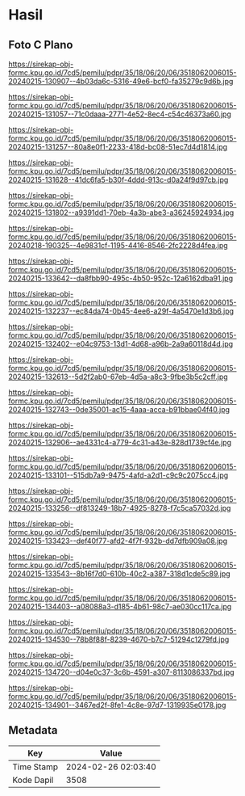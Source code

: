 # Hasil

## Foto C Plano

https://sirekap-obj-formc.kpu.go.id/7cd5/pemilu/pdpr/35/18/06/20/06/3518062006015-20240215-130907--4b03da6c-5316-49e6-bcf0-fa35279c9d6b.jpg

https://sirekap-obj-formc.kpu.go.id/7cd5/pemilu/pdpr/35/18/06/20/06/3518062006015-20240215-131057--71c0daaa-2771-4e52-8ec4-c54c46373a60.jpg

https://sirekap-obj-formc.kpu.go.id/7cd5/pemilu/pdpr/35/18/06/20/06/3518062006015-20240215-131257--80a8e0f1-2233-418d-bc08-51ec7d4d1814.jpg

https://sirekap-obj-formc.kpu.go.id/7cd5/pemilu/pdpr/35/18/06/20/06/3518062006015-20240215-131628--41dc6fa5-b30f-4ddd-913c-d0a24f9d97cb.jpg

https://sirekap-obj-formc.kpu.go.id/7cd5/pemilu/pdpr/35/18/06/20/06/3518062006015-20240215-131802--a9391dd1-70eb-4a3b-abe3-a36245924934.jpg

https://sirekap-obj-formc.kpu.go.id/7cd5/pemilu/pdpr/35/18/06/20/06/3518062006015-20240218-190325--4e9831cf-1195-4416-8546-2fc2228d4fea.jpg

https://sirekap-obj-formc.kpu.go.id/7cd5/pemilu/pdpr/35/18/06/20/06/3518062006015-20240215-133642--da8fbb90-495c-4b50-952c-12a6162dba91.jpg

https://sirekap-obj-formc.kpu.go.id/7cd5/pemilu/pdpr/35/18/06/20/06/3518062006015-20240215-132237--ec84da74-0b45-4ee6-a29f-4a5470e1d3b6.jpg

https://sirekap-obj-formc.kpu.go.id/7cd5/pemilu/pdpr/35/18/06/20/06/3518062006015-20240215-132402--e04c9753-13d1-4d68-a96b-2a9a60118d4d.jpg

https://sirekap-obj-formc.kpu.go.id/7cd5/pemilu/pdpr/35/18/06/20/06/3518062006015-20240215-132613--5d2f2ab0-67eb-4d5a-a8c3-9fbe3b5c2cff.jpg

https://sirekap-obj-formc.kpu.go.id/7cd5/pemilu/pdpr/35/18/06/20/06/3518062006015-20240215-132743--0de35001-ac15-4aaa-acca-b91bbae04f40.jpg

https://sirekap-obj-formc.kpu.go.id/7cd5/pemilu/pdpr/35/18/06/20/06/3518062006015-20240215-132906--ae4331c4-a779-4c31-a43e-828d1739cf4e.jpg

https://sirekap-obj-formc.kpu.go.id/7cd5/pemilu/pdpr/35/18/06/20/06/3518062006015-20240215-133101--515db7a9-9475-4afd-a2d1-c9c9c2075cc4.jpg

https://sirekap-obj-formc.kpu.go.id/7cd5/pemilu/pdpr/35/18/06/20/06/3518062006015-20240215-133256--df813249-18b7-4925-8278-f7c5ca57032d.jpg

https://sirekap-obj-formc.kpu.go.id/7cd5/pemilu/pdpr/35/18/06/20/06/3518062006015-20240215-133423--def40f77-afd2-4f7f-932b-dd7dfb909a08.jpg

https://sirekap-obj-formc.kpu.go.id/7cd5/pemilu/pdpr/35/18/06/20/06/3518062006015-20240215-133543--8b16f7d0-610b-40c2-a387-318d1cde5c89.jpg

https://sirekap-obj-formc.kpu.go.id/7cd5/pemilu/pdpr/35/18/06/20/06/3518062006015-20240215-134403--a08088a3-d185-4b61-98c7-ae030cc117ca.jpg

https://sirekap-obj-formc.kpu.go.id/7cd5/pemilu/pdpr/35/18/06/20/06/3518062006015-20240215-134530--78b8f88f-8239-4670-b7c7-51294c1279fd.jpg

https://sirekap-obj-formc.kpu.go.id/7cd5/pemilu/pdpr/35/18/06/20/06/3518062006015-20240215-134720--d04e0c37-3c6b-4591-a307-8113086337bd.jpg

https://sirekap-obj-formc.kpu.go.id/7cd5/pemilu/pdpr/35/18/06/20/06/3518062006015-20240215-134901--3467ed2f-8fe1-4c8e-97d7-1319935e0178.jpg


## Metadata

| Key        | Value               |
| ---------- | ------------------- |
| Time Stamp | 2024-02-26 02:03:40 |
| Kode Dapil | 3508                |



